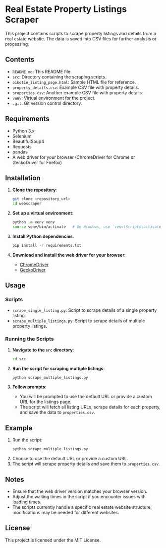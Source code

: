 # Real Estate Property Listings Scraper

This project contains scripts to scrape property listings and details from a real estate website. The data is saved into CSV files for further analysis or processing.

## Contents
- `README.md`: This README file.
- `src`: Directory containing the scraping scripts.
- `oikotie_listing_page.html`: Sample HTML file for reference.
- `property_details.csv`: Example CSV file with property details.
- `properties.csv`: Another example CSV file with property details.
- `venv`: Virtual environment for the project.
- `.git`: Git version control directory.

## Requirements

- Python 3.x
- Selenium
- BeautifulSoup4
- Requests
- pandas
- A web driver for your browser (ChromeDriver for Chrome or GeckoDriver for Firefox)

## Installation

1. **Clone the repository**:
   ```bash
   git clone <repository_url>
   cd webscraper
   ```

2. **Set up a virtual environment**:
   ```bash
   python -m venv venv
   source venv/bin/activate   # On Windows, use `venv\Scripts\activate`
   ```

3. **Install Python dependencies**:
   ```bash
   pip install -r requirements.txt
   ```

4. **Download and install the web driver for your browser**:
   - [ChromeDriver](https://sites.google.com/a/chromium.org/chromedriver/downloads)
   - [GeckoDriver](https://github.com/mozilla/geckodriver/releases)

## Usage

### Scripts

- `scrape_single_listing.py`: Script to scrape details of a single property listing.
- `scrape_multiple_listings.py`: Script to scrape details of multiple property listings.

### Running the Scripts

1. **Navigate to the `src` directory**:
   ```bash
   cd src
   ```

2. **Run the script for scraping multiple listings**:
   ```bash
   python scrape_multiple_listings.py
   ```

3. **Follow prompts**:
   - You will be prompted to use the default URL or provide a custom URL for the listings page.
   - The script will fetch all listing URLs, scrape details for each property, and save the data to `properties.csv`.

## Example

1. Run the script:
   ```bash
   python scrape_multiple_listings.py
   ```
2. Choose to use the default URL or provide a custom URL.
3. The script will scrape property details and save them to `properties.csv`.

## Notes

- Ensure that the web driver version matches your browser version.
- Adjust the waiting times in the script if you encounter issues with loading times.
- The scripts currently handle a specific real estate website structure; modifications may be needed for different websites.

## License

This project is licensed under the MIT License.

